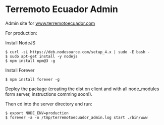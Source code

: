 # Terremoto Ecuador Admin
Admin site for www.terremotoecuador.com

For production:

Install NodeJS
```
$ curl -sL https://deb.nodesource.com/setup_4.x | sudo -E bash -
$ sudo apt-get install -y nodejs
$ npm install npm@3 -g
```
Install Forever
```
$ npm install forever -g
```

Deploy the package (creating the dist on client and with all node_modules form server, instructions comming soon!).

Then cd into the server directory and run:
```
$ export NODE_ENV=production
$ forever -a -o /tmp/terremotoecuador_admin.log start ./bin/www
```

